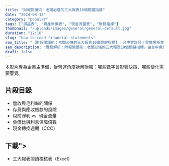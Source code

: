 ```yaml
---
title: "財報閱讀術：老闆必懂的三大報表10個關鍵指標"
date: "2024-08-13"
category: "popular"
tags: ["損益表", "資產負債表", "現金流量表", "財務指標"]
thumbnail: "/uploads/images/general/general-default.jpg"
duration: "12:10"
slug: "how-to-read-financial-statements"
seo_title: "【財報閱讀術：老闆必懂的三大報表10個關鍵指標】｜台中會計師｜霍爾果斯會計師事務所"
seo_description: "實務解析：財報閱讀術：老闆必懂的三大報表10個關鍵指標。由台中會計師整理重點、清單與注意事項，提供可直接落地的做法。"
draft: false
---
```




本影片專為企業主準備，從營運角度拆解財報：哪些數字會影響決策、哪些變化需要警覺。

## 片段目錄

- 營收與毛利率的關係
- 存貨與應收帳款的風險
- 稅前淨利 vs. 現金流量
- 負債比與利息保障倍數
- 現金轉換週期（CCC）

## 下載">

- 三大報表閱讀檢核表（Excel）

